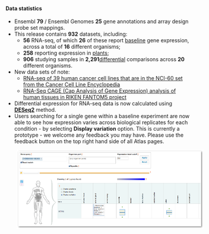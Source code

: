#### Data statistics

- Ensembl **79** / Ensembl Genomes **25** gene annotations and array design probe set mappings.
- This release contains **932** datasets, including:
    - **56** RNA-seq, of which **26** of these report [baseline](https://www.ebi.ac.uk/gxa/baseline/experiments) gene expression, across a total of **16** different organisms;
    - **258** reporting expression in [plants](https://www.ebi.ac.uk/gxa/plant/experiments);
    - **906** studying samples in **2,291**[differential](https://www.ebi.ac.uk/gxa/help/index.html#differential-expression) comparisons across **20** different organisms.
- New data sets of note:
    - [RNA-seq of 39 human cancer cell lines that are in the NCI-60 set from the Cancer Cell Line Encyclopedia](https://www.ebi.ac.uk/gxa/experiments/E-MTAB-2980)
    - [RNA-Seq CAGE (Cap Analysis of Gene Expression) analysis of human tissues in RIKEN FANTOM5 project](https://www.ebi.ac.uk/gxa/experiments/E-MTAB-3358)
- Differential expression for RNA-seq data is now calculated using [**DESeq2**](http://www.bioconductor.org/packages/release/bioc/html/DESeq2.html) method.
- Users searching for a single gene within a baseline experiment are now able to see how expression varies across biological replicates for each condition - by selecting **Display variation** option. This is currently a prototype - we welcome any feedback you may have. Please use the feedback button on the top right hand side of all Atlas pages.

<img src="/assets/img/baseline-boxplots.png"
     alt="Markdown Monster icon"
     style=" margin-left: 30px;" />